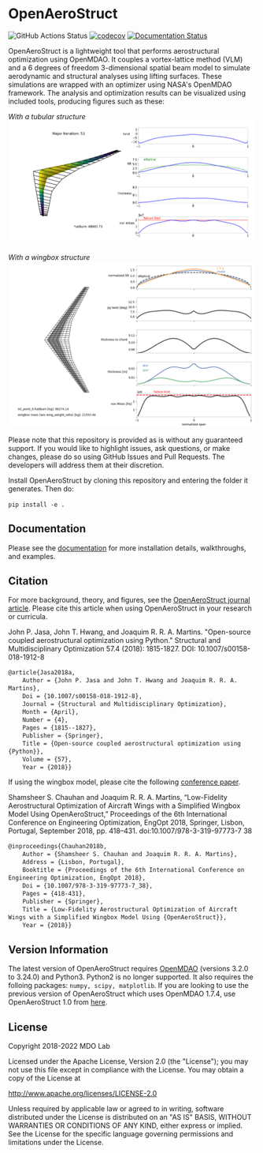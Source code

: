OpenAeroStruct
==============

![GitHub Actions Status](https://github.com/mdolab/OpenAeroStruct/workflows/OAS%20build/badge.svg)
[![codecov](https://codecov.io/gh/mdolab/OpenAeroStruct/branch/main/graph/badge.svg?token=yOxeH7rT2H)](https://codecov.io/gh/mdolab/OpenAeroStruct)
[![Documentation Status](https://readthedocs.com/projects/mdolab-openaerostruct/badge/?version=latest)](https://mdolab-openaerostruct.readthedocs-hosted.com/en/latest/?badge=latest)

OpenAeroStruct is a lightweight tool that performs aerostructural optimization using OpenMDAO.
It couples a vortex-lattice method (VLM) and a 6 degrees of freedom 3-dimensional spatial beam model to simulate aerodynamic and structural analyses using lifting surfaces.
These simulations are wrapped with an optimizer using NASA's OpenMDAO framework.
The analysis and optimization results can be visualized using included tools, producing figures such as these:

*With a tubular structure*
![Example](openaerostruct/docs/figures/example.png)

*With a wingbox structure*
![Example2](openaerostruct/docs/figures/wingbox_fine.png)

Please note that this repository is provided as is without any guaranteed support.
If you would like to highlight issues, ask questions, or make changes, please do so using GitHub Issues and Pull Requests.
The developers will address them at their discretion.

Install OpenAeroStruct by cloning this repository and entering the folder it generates.
Then do:

`pip install -e .`

Documentation
-------------

Please see the [documentation](https://mdolab-openaerostruct.readthedocs-hosted.com/en/latest/) for more installation details, walkthroughs, and examples.

Citation
--------

For more background, theory, and figures, see the [OpenAeroStruct journal article](https://mdolab.engin.umich.edu/bibliography/Jasa2018a.html).
Please cite this article when using OpenAeroStruct in your research or curricula.

John P. Jasa, John T. Hwang, and Joaquim R. R. A. Martins. "Open-source coupled aerostructural optimization using Python." Structural and Multidisciplinary Optimization 57.4 (2018): 1815-1827. DOI: 10.1007/s00158-018-1912-8

```
@article{Jasa2018a,
	Author = {John P. Jasa and John T. Hwang and Joaquim R. R. A. Martins},
	Doi = {10.1007/s00158-018-1912-8},
	Journal = {Structural and Multidisciplinary Optimization},
	Month = {April},
	Number = {4},
	Pages = {1815--1827},
	Publisher = {Springer},
	Title = {Open-source coupled aerostructural optimization using {Python}},
	Volume = {57},
	Year = {2018}}
```

If using the wingbox model, please cite the following [conference paper](https://www.researchgate.net/publication/327654423_Low-Fidelity_Aerostructural_Optimization_of_Aircraft_Wings_with_a_Simplified_Wingbox_Model_Using_OpenAeroStruct).

Shamsheer S. Chauhan and Joaquim R. R. A. Martins, “Low-Fidelity Aerostructural Optimization of Aircraft Wings with a Simplified Wingbox Model Using OpenAeroStruct,” Proceedings of the 6th International Conference on Engineering Optimization, EngOpt 2018, Springer, Lisbon, Portugal, September 2018, pp. 418–431. doi:10.1007/978-3-319-97773-7 38

```
@inproceedings{Chauhan2018b,
	Author = {Shamsheer S. Chauhan and Joaquim R. R. A. Martins},
	Address = {Lisbon, Portugal},
	Booktitle = {Proceedings of the 6th International Conference on Engineering Optimization, EngOpt 2018},
	Doi = {10.1007/978-3-319-97773-7_38},
	Pages = {418-431},
	Publisher = {Springer},
	Title = {Low-Fidelity Aerostructural Optimization of Aircraft Wings with a Simplified Wingbox Model Using {OpenAeroStruct}},
	Year = {2018}}
```

Version Information
-------------------
The latest version of OpenAeroStruct requires [OpenMDAO](https://github.com/OpenMDAO/openmdao) (versions 3.2.0 to 3.24.0) and Python3.
Python2 is no longer supported.
It also requires the folloing packages: `numpy, scipy, matplotlib`.
If you are looking to use the previous version of OpenAeroStruct which uses OpenMDAO 1.7.4, use OpenAeroStruct 1.0 from [here](https://github.com/mdolab/OpenAeroStruct/releases).

License
-------
Copyright 2018-2022 MDO Lab

Licensed under the Apache License, Version 2.0 (the "License");
you may not use this file except in compliance with the License.
You may obtain a copy of the License at

   http://www.apache.org/licenses/LICENSE-2.0

Unless required by applicable law or agreed to in writing, software
distributed under the License is distributed on an "AS IS" BASIS,
WITHOUT WARRANTIES OR CONDITIONS OF ANY KIND, either express or implied.
See the License for the specific language governing permissions and
limitations under the License.
